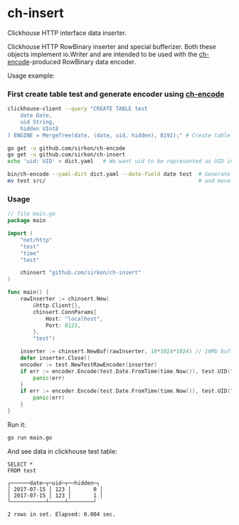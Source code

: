 # ch-insert
Clickhouse HTTP interface data inserter.

Clickhouse HTTP RowBinary inserter and special bufferizer. Both these objects implement io.Writer and are intended to be used with the [ch-encode](https://github.com/DenisCheremisov/ch-encode)-produced RowBinary data encoder.

Usage example:
### First create table test and generate encoder using [ch-encode](https://github.com/DenisCheremisov/ch-encode)
```bash
clickhouse-client --query "CREATE TABLE test
    date Date,
    uid String,
    hidden UInt8
) ENGINE = MergeTree(date, (date, uid, hidden), 8192);" # Create table test

go get -u github.com/sirkon/ch-encode
go get -u github.com/sirkon/ch-insert
echo 'uid: UID' > dict.yaml   # We want uid to be represented as UID in Go code

bin/ch-encode --yaml-dict dict.yaml --date-field date test  # Generate encoder package in current directory
mv test src/                                                # and move it to src/ in order for go <cmd> to be able to use it
```

### Usage
```go
// file main.go
package main

import (
	"net/http"
	"test"
	"time"
	"test"

	chinsert "github.com/sirkon/ch-insert"
)

func main() {
	rawInserter := chinsert.New(
		&http.Client{},
		chinsert.ConnParams{
			Host: "localhost",
			Port: 8123,
		},
		"test")

	inserter := chinsert.NewBuf(rawInserter, 10*1024*1024) // 10Mb buffer
	defer inserter.Close()
	encoder := test.NewTestRawEncoder(inserter)
	if err := encoder.Encode(test.Date.FromTime(time.Now()), test.UID("123"), test.Hidden(1)); err != nil {
		panic(err)
	}
	if err := encoder.Encode(test.Date.FromTime(time.Now()), test.UID("123"), test.Hidden(0)); err != nil {
		panic(err)
	}
}
```

Run it:
```bash
go run main.go
```

And see data in clickhouse test table:
```
SELECT *
FROM test

┌──────date─┬─uid─┬──hidden─┐
│ 2017-07-15 │ 123 │       0 │
│ 2017-07-15 │ 123 │       1 │
└───────────┴─────┴────────┘

2 rows in set. Elapsed: 0.004 sec.
```
